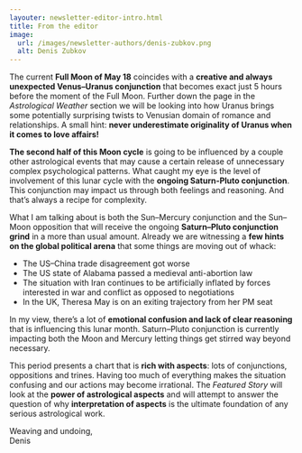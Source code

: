 ```yaml
---
layouter: newsletter-editor-intro.html
title: From the editor
image: 
  url: /images/newsletter-authors/denis-zubkov.png
  alt: Denis Zubkov
---
```


The current **Full Moon of May 18** coincides with a **creative and always unexpected Venus–Uranus conjunction** that becomes exact just 5 hours before the moment of the Full Moon. Further down the page in the _Astrological Weather_ section we will be looking into how Uranus brings some potentially surprising twists to Venusian domain of romance and relationships. A small hint: **never underestimate originality of Uranus when it comes to love affairs!**

**The second half of this Moon cycle** is going to be influenced by a couple other astrological events that may cause a certain release of unnecessary complex psychological patterns. What caught my eye is the level of involvement of this lunar cycle with the **ongoing Saturn-Pluto conjunction**. This conjunction may impact us through both feelings and reasoning. And that’s always a recipe for complexity.

What I am talking about is both the Sun–Mercury conjunction and the Sun–Moon opposition that will receive the ongoing **Saturn–Pluto conjunction grind** in a more than usual amount. Already we are witnessing a **few hints on the global political arena** that some things are moving out of whack:

* The US–China trade disagreement got worse
* The US state of Alabama passed a medieval anti-abortion law
* The situation with Iran continues to be artificially inflated by forces interested in war and conflict as opposed to negotiations
* In the UK, Theresa May is on an exiting trajectory from her PM seat

In my view, there’s a lot of **emotional confusion and lack of clear reasoning** that is influencing this lunar month. Saturn–Pluto conjunction is currently impacting both the Moon and Mercury letting things get stirred way beyond necessary.

This period presents a chart that is **rich with aspects**: lots of conjunctions, oppositions and trines. Having too much of everything makes the situation confusing and our actions may become irrational. The _Featured Story_ will look at the **power of astrological aspects** and will attempt to answer the question of why **interpretation of aspects** is the ultimate foundation of any serious astrological work.

Weaving and undoing,<br>
<span class="signature">Denis</span>
